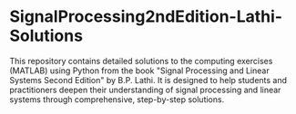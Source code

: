 # SignalProcessing2ndEdition-Lathi-Solutions
This repository contains detailed solutions to the computing exercises (MATLAB) using Python from the book  "Signal Processing and Linear Systems Second Edition" by B.P. Lathi. It is designed to help students and practitioners deepen their understanding of signal processing and linear systems through comprehensive, step-by-step solutions.
